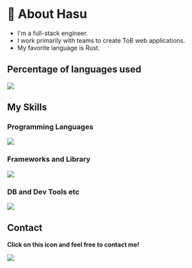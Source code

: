 # 👀 About Hasu

- I'm a full-stack engineer.
- I work primarily with teams to create ToB web applications.
- My favorite language is Rust.


## Percentage of languages used
![](https://github-readme-stats.vercel.app/api/top-langs?username=Hasushi&show_icons=true&locale=en&layout=compact)

## My Skills

### Programming Languages
<img src="https://skillicons.dev/icons?i=js,typescript,go,c,cpp,rust,python"/>

### Frameworks and Library
<img src="https://skillicons.dev/icons?i=react,tailwind,vite,jest"/>

### DB and Dev Tools etc
<img src="https://skillicons.dev/icons?i=mysql,git,gitlab,aws,docker"/>

## Contact
**Click on this icon and feel free to contact me!**

<a href="https://discordapp.com/users/1139211974220202035"><img src="https://skillicons.dev/icons?i=discord"/></a>

